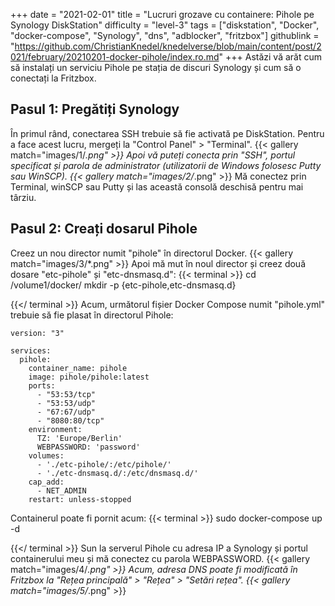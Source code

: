 +++
date = "2021-02-01"
title = "Lucruri grozave cu containere: Pihole pe Synology DiskStation"
difficulty = "level-3"
tags = ["diskstation", "Docker", "docker-compose", "Synology", "dns", "adblocker", "fritzbox"]
githublink = "https://github.com/ChristianKnedel/knedelverse/blob/main/content/post/2021/february/20210201-docker-pihole/index.ro.md"
+++
Astăzi vă arăt cum să instalați un serviciu Pihole pe stația de discuri Synology și cum să o conectați la Fritzbox.
## Pasul 1: Pregătiți Synology
În primul rând, conectarea SSH trebuie să fie activată pe DiskStation. Pentru a face acest lucru, mergeți la "Control Panel" > "Terminal".
{{< gallery match="images/1/*.png" >}}
Apoi vă puteți conecta prin "SSH", portul specificat și parola de administrator (utilizatorii de Windows folosesc Putty sau WinSCP).
{{< gallery match="images/2/*.png" >}}
Mă conectez prin Terminal, winSCP sau Putty și las această consolă deschisă pentru mai târziu.
## Pasul 2: Creați dosarul Pihole
Creez un nou director numit "pihole" în directorul Docker.
{{< gallery match="images/3/*.png" >}}
Apoi mă mut în noul director și creez două dosare "etc-pihole" și "etc-dnsmasq.d":
{{< terminal >}}
cd /volume1/docker/
mkdir -p {etc-pihole,etc-dnsmasq.d}

{{</ terminal >}}
Acum, următorul fișier Docker Compose numit "pihole.yml" trebuie să fie plasat în directorul Pihole:
```
version: "3"

services:
  pihole:
    container_name: pihole
    image: pihole/pihole:latest
    ports:
      - "53:53/tcp"
      - "53:53/udp"
      - "67:67/udp"
      - "8080:80/tcp"
    environment:
      TZ: 'Europe/Berlin'
      WEBPASSWORD: 'password'
    volumes:
      - './etc-pihole/:/etc/pihole/'
      - './etc-dnsmasq.d/:/etc/dnsmasq.d/'
    cap_add:
      - NET_ADMIN
    restart: unless-stopped

```
Containerul poate fi pornit acum:
{{< terminal >}}
sudo docker-compose up -d

{{</ terminal >}}
Sun la serverul Pihole cu adresa IP a Synology și portul containerului meu și mă conectez cu parola WEBPASSWORD.
{{< gallery match="images/4/*.png" >}}
Acum, adresa DNS poate fi modificată în Fritzbox la "Rețea principală" > "Rețea" > "Setări rețea".
{{< gallery match="images/5/*.png" >}}